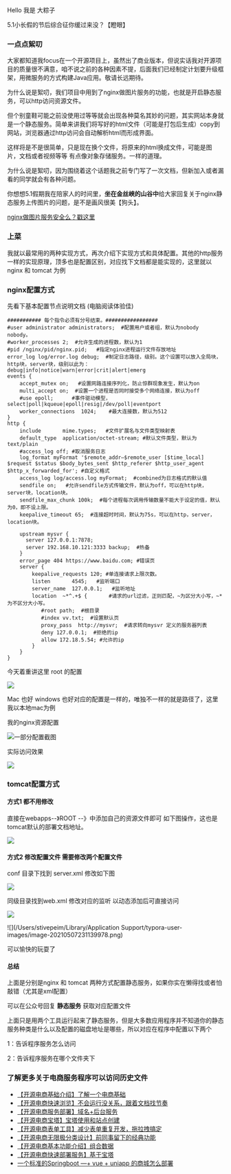 Hello 我是 大粽子

5.1小长假的节后综合征你缓过来没？【瞪眼】

### 一点点絮叨

大家都知道我focus在一个开源项目上，虽然出了商业版本，但说实话我对开源项目的质量很不满意，咱不说之前的各种因素不提，后面我们已经制定计划要升级框架，用微服务的方式构建Java应用。敬请长远期待。

为什么说是絮叨，我们项目中用到了nginx做图片服务的功能，也就是开启静态服务，可以http访问资源文件。

但个别童鞋可能之前没使用过等等就会出现各种莫名其妙的问题，其实网站本身就是一个静态服务。简单来讲我们将写好的html文件（可能是打包后生成）copy到网站，浏览器通过http访问会自动解析html而形成界面。

这样将是不是很简单，只是现在换个文件，将原来的html换成文件，可能是图片，文档或者视频等等 有点像对象存储服务。一样的道理。

为什么说是絮叨，因为围绕着这个话题我之前专门写了一次文档，但新加入或者漏看的同学就会有各种问题。

你想想5.1假期我在陪家人的时间里，**坐在金丝峡的山谷中**给大家回复关于nginx静态服务上传图片的问题，是不是画风很美【狗头】。

[nginx做图片服务安全么？戳这里](https://mp.weixin.qq.com/s/rcp3PgYKxeonYe_obHIczQ)

### 上菜

我就以最常用的两种实现方式，再次介绍下实现方式和具体配置。其他的http服务一样的实现原理，顶多也是配置区别，对应找下文档都是能实现的，这里就以nginx 和 tomcat 为例

### nginx配置方式

先看下基本配置节点说明文档 (电脑阅读体验佳)

~~~shell
########### 每个指令必须有分号结束。#################
#user administrator administrators;  #配置用户或者组，默认为nobody nobody。
#worker_processes 2;  #允许生成的进程数，默认为1
#pid /nginx/pid/nginx.pid;   #指定nginx进程运行文件存放地址
error_log log/error.log debug;  #制定日志路径，级别。这个设置可以放入全局块，http块，server块，级别以此为：debug|info|notice|warn|error|crit|alert|emerg
events {
    accept_mutex on;   #设置网路连接序列化，防止惊群现象发生，默认为on
    multi_accept on;  #设置一个进程是否同时接受多个网络连接，默认为off
    #use epoll;      #事件驱动模型，select|poll|kqueue|epoll|resig|/dev/poll|eventport
    worker_connections  1024;    #最大连接数，默认为512
}
http {
    include       mime.types;   #文件扩展名与文件类型映射表
    default_type  application/octet-stream; #默认文件类型，默认为text/plain
    #access_log off; #取消服务日志    
    log_format myFormat '$remote_addr–$remote_user [$time_local] $request $status $body_bytes_sent $http_referer $http_user_agent $http_x_forwarded_for'; #自定义格式
    access_log log/access.log myFormat;  #combined为日志格式的默认值
    sendfile on;   #允许sendfile方式传输文件，默认为off，可以在http块，server块，location块。
    sendfile_max_chunk 100k;  #每个进程每次调用传输数量不能大于设定的值，默认为0，即不设上限。
    keepalive_timeout 65;  #连接超时时间，默认为75s，可以在http，server，location块。

    upstream mysvr {   
      server 127.0.0.1:7878;
      server 192.168.10.121:3333 backup;  #热备
    }
    error_page 404 https://www.baidu.com; #错误页
    server {
        keepalive_requests 120; #单连接请求上限次数。
        listen       4545;   #监听端口
        server_name  127.0.0.1;   #监听地址       
        location  ~*^.+$ {       #请求的url过滤，正则匹配，~为区分大小写，~*为不区分大小写。
           #root path;  #根目录
           #index vv.txt;  #设置默认页
           proxy_pass  http://mysvr;  #请求转向mysvr 定义的服务器列表
           deny 127.0.0.1;  #拒绝的ip
           allow 172.18.5.54; #允许的ip           
        } 
    }
}
~~~

今天着重讲这里 root 的配置

![](https://gitee.com/stivepeim/img4mk/raw/master/20210507223643.png)

Mac 也好 windows 也好对应的配置是一样的，唯独不一样的就是路径了，这里我以本地mac为例

我的nginx资源配置

![一部分配置截图](https://gitee.com/stivepeim/img4mk/raw/master/20210507224417.png)

实际访问效果

![](https://gitee.com/stivepeim/img4mk/raw/master/20210507224908.png)

### tomcat配置方式

#### 方式1 都不用修改

直接在webapps--》ROOT --》中添加自己的资源文件即可 如下图操作，这也是tomcat默认的部署文档地址。

![](https://gitee.com/stivepeim/img4mk/raw/master/20210507225812.png)

#### 方式2 修改配置文件 需要修改两个配置文件

conf 目录下找到 server.xml 修改如下图

![](https://gitee.com/stivepeim/img4mk/raw/master/20210507230910.png)

同级目录找到web.xml 修改对应的监听 以动态添加后可直接访问

![](https://gitee.com/stivepeim/img4mk/raw/master/20210507231058.png)

![](/Users/stivepeim/Library/Application Support/typora-user-images/image-20210507231139978.png)

可以愉快的玩耍了

#### 总结

上面是分别是nginx 和 tomcat 两种方式配置静态服务，如果你实在懒得找或者怕敲错（尤其是xml配置）

可以在公众号回复 **静态服务** 获取对应配置文件

上面只是用两个工具运行起来了静态服务，但是大多数应用程序并不知道你的静态服务种类是什么以及配置的磁盘地址是哪些，所以对应在程序中配置以下两个

1：告诉程序服务怎么访问

2：告诉程序服务在哪个文件夹下

### 了解更多关于电商服务程序可以访问历史文件

- [【开源电商基础介绍】了解一个电商基础](https://mp.weixin.qq.com/s/d7TAOzcCtjpNwqqAeU8ftA)
- [【开源电商快速浏览】不会运行没关系，跟着文档找节奏](https://mp.weixin.qq.com/s/DrRn0Zx-WPMe_Ocg7Oo1MA)
- [【开源电商服务部署】域名+后台服务](https://mp.weixin.qq.com/s/s5CqqlcLrDsLY8NEU47_4w)
- [【开源电商宝塔】宝塔使用和站点创建](https://mp.weixin.qq.com/s/2TDLMvmZM1EXDnJ39kR6Qw)
- [【开源电商表单工具】减少表单重复开发，拖拉拽搞定](https://mp.weixin.qq.com/s/1an2WYS10rwtWzQobs34kQ)
- [【开源电商无限极分类设计】前同事留下的经典功能](https://mp.weixin.qq.com/s/e8TNaRpdX71C74O3BtBa7A)
- [【开源电商基本功能介绍】组合数据](https://mp.weixin.qq.com/s/naRUwGHY1bOn9UepeOErTg)
- [【开源电商快速部署服务】基于宝塔](https://mp.weixin.qq.com/s/VZ5zCuScA-zZzZCYxfxByA)
- [一个标准的Springboot —+ vue + uniapp 的商城怎么部署](https://mp.weixin.qq.com/s/eFTr3-3w_5vA5veCdyCzZw)